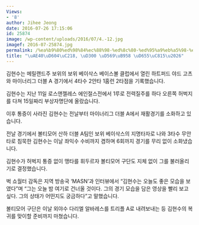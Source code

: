 ```yaml
---
Views:
- '8'
author: Jihee Jeong
date: 2016-07-26 17:15:06
id: 25874
image: /wp-content/uploads/2016/07/4.-12.jpg
imagef: 2016-07-25874.jpg
permalink: /%ea%b9%80%ed%98%84%ec%88%98-%ed%8c%80-%ed%95%a9%eb%a5%98-%ed%99%95%ec%a0%95/
title: "\uAE40\uD604\uC218, \uD300 \uD569\uB958 \uD655\uC815\u2026"
---
```


김현수는 메릴랜드주 보위의 보위 베이삭스 베이스볼 클럽에서 열린 하트퍼드 야드 고츠와 마이너리그 더블 A 경기에서 4타수 2안타 1홈런 2타점을 기록했습니다.

김현수는 지난 11일 로스앤젤레스 에인절스전에서 1루로 전력질주를 하다 오른쪽 허벅지를 다쳐 15일짜리 부상자명단에 올랐습니다.

이후 통증이 사라진 김현수는 전날부터 마이너리그 더블 A에서 재활경기를 소화하고 있습니다.

전날 경기에서 볼티모어 산하 더블 A팀인 보위 베이삭스의 지명타자로 나와 3타수 무안타로 침묵한 김현수는 이날 좌익수 수비까지 겸하며 6회까지 경기를 무리 없이 소화냈습니다.

김현수가 허벅지 통증 없이 맹타를 휘두르자 볼티모어 구단도 지체 없이 그를 불러올리기로 결정했습니다.

벅 쇼월터 감독은 지역 방송국 &#8216;MASN&#8217;과 인터뷰에서 &#8220;김현수는 오늘도 좋은 모습을 보였다&#8221;며 &#8220;그는 오늘 밤 여기로 건너올 것이다. 그의 경기 모습을 담은 영상을 빨리 보고 싶다. 그의 상태가 어떤지도 궁금하다&#8221;고 말했습니다.

볼티모어 구단은 이날 외야수 다리엘 알바레스를 트리플 A로 내려보내는 등 김현수의 복귀를 맞이할 준비까지 마쳤습니다.

&nbsp;